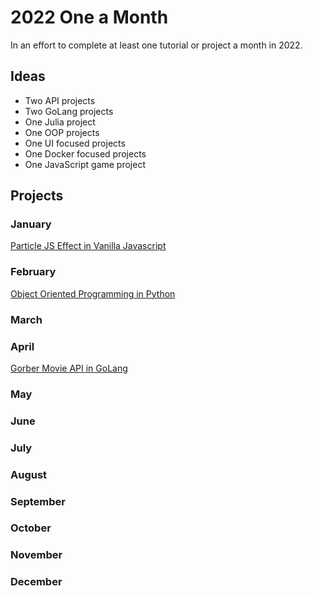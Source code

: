 # 2022 One a Month

In an effort to complete at least one tutorial or project a month in 2022.

## Ideas

- Two API projects
- Two GoLang projects
- One Julia project
- One OOP projects
- One UI focused projects
- One Docker focused projects
- One JavaScript game project

## Projects

### January

[Particle JS Effect in Vanilla Javascript](https://github.com/styrofomeBoots/Particles)

### February

[Object Oriented Programming in Python](https://github.com/styrofomeBoots/python-oop)

### March

### April

[Gorber Movie API in GoLang](https://github.com/styrofomeBoots/gorber)

### May

### June

### July

### August

### September

### October

### November

### December
